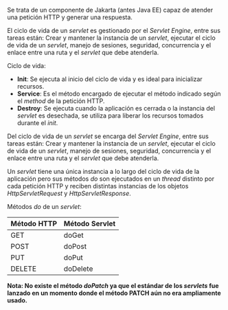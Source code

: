 Se trata de un componente de Jakarta (antes Java EE) capaz de atender una petición HTTP y generar una respuesta.

El ciclo de vida de un *servlet* es gestionado por el *Servlet Engine*, entre sus tareas están: Crear y mantener la instancia de un *servlet*, ejecutar el ciclo de vida de un *servlet*, manejo de sesiones, seguridad, concurrencia y el enlace entre una ruta y el *servlet* que debe atenderla.

Ciclo de vida:

- **Init**: Se ejecuta al inicio del ciclo de vida y es ideal para inicializar recursos.
- **Service**: Es el método encargado de ejecutar el método indicado según el *method* de la petición HTTP.
- **Destroy**: Se ejecuta cuando la aplicación es cerrada o la instancia del *servlet* es desechada, se utiliza para liberar los recursos tomados durante el *init*.

Del ciclo de vida de un *servlet* se encarga del *Servlet Engine*, entre sus tareas están: Crear y mantener la instancia de un *servlet*, ejecutar el ciclo de vida de un *servlet*, manejo de sesiones, seguridad, concurrencia y el enlace entre una ruta y el *servlet* que debe atenderla.

Un *servlet* tiene una única instancia a lo largo del ciclo de vida de la aplicación pero sus métodos *do* son ejecutados en un *thread* distinto por cada petición HTTP y reciben distintas instancias de los objetos *HttpServletRequest* y *HttpServletResponse*.

Métodos *do* de un *servlet*:

| Método HTTP | Método Servlet |
| ----------- | -------------- |
| GET         | doGet          |
| POST        | doPost         |
| PUT         | doPut          |
| DELETE      | doDelete       |
**Nota: No existe el método *doPatch* ya que el estándar de los *servlets* fue lanzado en un momento donde el método PATCH aún no era ampliamente usado.**